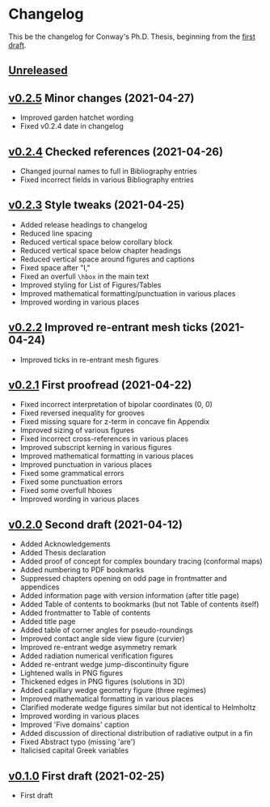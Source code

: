 # Changelog

This be the changelog for Conway's Ph.D. Thesis,
beginning from the [first draft][v0.1.0].


## [Unreleased]


## [v0.2.5] Minor changes (2021-04-27)

- Improved garden hatchet wording
- Fixed v0.2.4 date in changelog


## [v0.2.4] Checked references (2021-04-26)

- Changed journal names to full in Bibliography entries
- Fixed incorrect fields in various Bibliography entries


## [v0.2.3] Style tweaks (2021-04-25)

- Added release headings to changelog
- Reduced line spacing
- Reduced vertical space below corollary block
- Reduced vertical space below chapter headings
- Reduced vertical space around figures and captions
- Fixed space after "I,"
- Fixed an overfull `\hbox` in the main text
- Improved styling for List of Figures/Tables
- Improved mathematical formatting/punctuation in various places
- Improved wording in various places


## [v0.2.2] Improved re-entrant mesh ticks (2021-04-24)

- Improved ticks in re-entrant mesh figures


## [v0.2.1] First proofread (2021-04-22)

- Fixed incorrect interpretation of bipolar coordinates (0, 0)
- Fixed reversed inequality for grooves
- Fixed missing square for z-term in concave fin Appendix
- Improved sizing of various figures
- Fixed incorrect cross-references in various places
- Improved subscript kerning in various figures
- Improved mathematical formatting in various places
- Improved punctuation in various places
- Fixed some grammatical errors
- Fixed some punctuation errors
- Fixed some overfull hboxes
- Improved wording in various places


## [v0.2.0] Second draft (2021-04-12)

- Added Acknowledgements
- Added Thesis declaration
- Added proof of concept for complex boundary tracing (conformal maps)
- Added numbering to PDF bookmarks
- Suppressed chapters opening on odd page in frontmatter and appendices
- Added information page with version information (after title page)
- Added Table of contents to bookmarks (but not Table of contents itself)
- Added frontmatter to Table of contents
- Added title page
- Added table of corner angles for pseudo-roundings
- Improved contact angle side view figure (curvier)
- Improved re-entrant wedge asymmetry remark
- Added radiation numerical verification figures
- Added re-entrant wedge jump-discontinuity figure
- Lightened walls in PNG figures
- Thickened edges in PNG figures (solutions in 3D)
- Added capillary wedge geometry figure (three regimes)
- Improved mathematical formatting in various places
- Clarified moderate wedge figures similar but not identical to Helmholtz
- Improved wording in various places
- Improved 'Five domains' caption
- Added discussion of directional distribution of radiative output in a fin
- Fixed Abstract typo (missing 'are')
- Italicised capital Greek variables


## [v0.1.0] First draft (2021-02-25)

- First draft


[Unreleased]: https://github.com/yawnoc/phd-thesis/compare/v0.2.5...HEAD
[v0.2.5]: https://github.com/yawnoc/phd-thesis/compare/v0.2.4...v0.2.5
[v0.2.4]: https://github.com/yawnoc/phd-thesis/compare/v0.2.3...v0.2.4
[v0.2.3]: https://github.com/yawnoc/phd-thesis/compare/v0.2.2...v0.2.3
[v0.2.2]: https://github.com/yawnoc/phd-thesis/compare/v0.2.1...v0.2.2
[v0.2.1]: https://github.com/yawnoc/phd-thesis/compare/v0.2.0...v0.2.1
[v0.2.0]: https://github.com/yawnoc/phd-thesis/compare/v0.1.0...v0.2.0
[v0.1.0]: https://github.com/yawnoc/phd-thesis/releases/tag/v0.1.0
